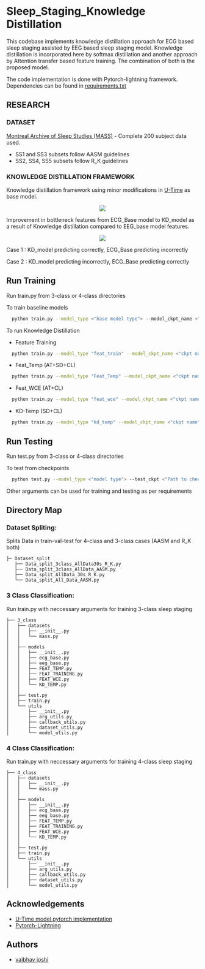 
# Sleep_Staging_Knowledge Distillation

This codebase implements knowledge distillation approach for ECG based sleep staging assisted by EEG based sleep staging model. Knowledge distillation is incorporated here by softmax distillation and another approach by Attention transfer based feature training. The combination of both is the proposed model.

The code implementation is done with Pytorch-lightning framework. Dependencies can be found in [requirements.txt](https://github.com/HTIC-HPOC/Sleep_Staging_KD/blob/main/requirements.txt)

## RESEARCH
### DATASET

[Montreal Archive of Sleep Studies (MASS)](http://ceams-carsm.ca/en/MASS/) - Complete 200 subject data used.
- SS1 and SS3 subsets follow AASM guidelines
- SS2, SS4, SS5 subsets follow R_K guidelines

### KNOWLEDGE DISTILLATION FRAMEWORK
 Knowledge distillation framework using minor modifications in [U-Time](https://arxiv.org/abs/1910.11162) as base model.

 
<p align="center">
  <image src = 'images/Architecture.png' >
</p>


Improvement in bottleneck features from ECG_Base model to KD_model as a result of Knowledge distillation compared to EEG_base model features.

<p align="center">
  <image src = 'images/Feature_Plots.png' >
</p>

Case 1 : KD_model predicting correctly, ECG_Base predicting incorrectly

Case 2 : KD_model predicting incorrectly, ECG_Base predicting correctly

## Run Training
Run train.py from 3-class or 4-class directories

To train baseline models
```bash
  python train.py --model_type <"base model type"> --model_ckpt_name <"ckpt name">
```

To run Knowledge Distillation
- Feature Training
```bash
  python train.py --model_type "feat_train" --model_ckpt_name <"ckpt name"> --eeg_baseline_path <"eeg base ckpt path">
```
- Feat_Temp (AT+SD+CL)
```bash
  python train.py --model_type "Feat_Temp" --model_ckpt_name <"ckpt name"> --feat_path <"path to feature trained ckpt">
```
- Feat_WCE (AT+CL)
```bash
  python train.py --model_type "feat_wce" --model_ckpt_name <"ckpt name"> --feat_path <"path to feature trained ckpt">
```
- KD-Temp (SD+CL)
```bash
  python train.py --model_type "kd_temp" --model_ckpt_name <"ckpt name"> --eeg_baseline_path <"eeg base ckpt path">
```

## Run Testing
Run test.py from 3-class or 4-class directories

To test from checkpoints
```bash
  python test.py --model_type <"model type"> --test_ckpt <"Path to checkpoint>
```
Other arguments can be used for training and testing as per requirements

## Directory Map

### Dataset Spliting: 
Splits Data in train-val-test for 4-class and 3-class cases (AASM and R_K both)
```
├─ Dataset_split
   ├── Data_split_3class_AllData30s_R_K.py
   ├── Data_split_3class_AllData_AASM.py
   ├── Data_split_AllData_30s_R_K.py
   └── Data_split_All_Data_AASM.py
```
### 3 Class Classification: 
Run train.py with neccessary arguments for training 3-class sleep staging
```
├── 3_class
│   ├── datasets
│   │   ├── __init__.py
│   │   └── mass.py
│   │   
│   ├── models
│   │   ├── __init__.py
│   │   ├── ecg_base.py
│   │   ├── eeg_base.py
│   │   ├── FEAT_TEMP.py
│   │   ├── FEAT_TRAINING.py
│   │   ├── FEAT_WCE.py
│   │   └── KD_TEMP.py
│   │   
│   ├── test.py
│   ├── train.py
│   └── utils
│       ├── __init__.py
│       ├── arg_utils.py
│       ├── callback_utils.py
│       ├── dataset_utils.py
│       └── model_utils.py
```
### 4 Class Classification: 
Run train.py with neccessary arguments for training 4-class sleep staging
```       
├── 4_class
│   ├── datasets
│   │   ├── __init__.py
│   │   └── mass.py
│   │
│   ├── models
│   │   ├── __init__.py
│   │   ├── ecg_base.py
│   │   ├── eeg_base.py
│   │   ├── FEAT_TEMP.py
│   │   ├── FEAT_TRAINING.py
│   │   ├── FEAT_WCE.py
│   │   └── KD_TEMP.py
│   │   
│   ├── test.py
│   ├── train.py
│   └── utils
│       ├── __init__.py
│       ├── arg_utils.py
│       ├── callback_utils.py
│       ├── dataset_utils.py
│       └── model_utils.py
```
## Acknowledgements

 - [U-Time model pytorch implementation](https://github.com/neergaard/utime-pytorch)
 - [Pytorch-Lightning](https://github.com/PyTorchLightning/pytorch-lightning)
 
## Authors

- [vaibhav joshi](https://github.com/VAIBHAV2900)

